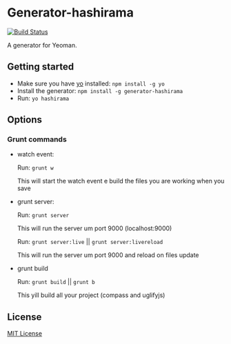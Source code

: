 # Generator-hashirama
[![Build Status](https://secure.travis-ci.org/tisvasconcelos/generator-hashirama.png?branch=master)](https://travis-ci.org/tisvasconcelos/generator-hashirama)

A generator for Yeoman.

## Getting started
- Make sure you have [yo](https://github.com/yeoman/yo) installed:
    `npm install -g yo`
- Install the generator: `npm install -g generator-hashirama`
- Run: `yo hashirama`

## Options

### Grunt commands

- watch event:

	Run: `grunt w`

	This will start the watch event e build the files you are working when you save

- grunt server:

	Run: `grunt server`

	This will run the server um port 9000 (localhost:9000)

	Run: `grunt server:live` || `grunt server:livereload`

	This will run the server um port 9000 and reload on files update


- grunt build

	Run: `grunt build` || `grunt b`

	This yill build all your project (compass and uglifyjs)

## License
[MIT License](http://en.wikipedia.org/wiki/MIT_License)
